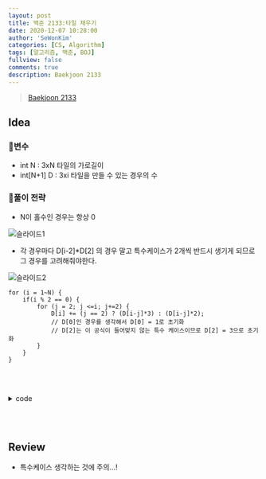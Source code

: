 ```yaml
---
layout: post
title: 백준 2133:타일 채우기
date: 2020-12-07 10:28:00
author: 'SeWonKim'
categories: [CS, Algorithm]
tags: [알고리즘, 백준, BOJ]
fullview: false
comments: true
description: Baekjoon 2133
---
```


> [Baekjoon 2133](https://www.acmicpc.net/problem/2133)

## Idea

### 🥚변수

- int N : 3xN 타일의 가로길이
- int[N+1] D : 3xi 타일을 만들 수 있는 경우의 수

### 🍳풀이 전략

- N이 홀수인 경우는 항상 0

![슬라이드1](https://user-images.githubusercontent.com/30452963/101302529-2eaca300-387f-11eb-99b4-4a82de652394.JPG)

- 각 경우마다 D[i-2]\*D[2] 의 경우 말고 특수케이스가 2개씩 반드시 생기게 되므로 그 경우를 고려해줘야한다.

![슬라이드2](https://user-images.githubusercontent.com/30452963/101302532-2fddd000-387f-11eb-94db-78049e17d592.JPG)

```
for (i = 1~N) {
	if(i % 2 == 0) {
		for (j = 2; j <=i; j+=2) {
			D[i] += (j == 2) ? (D[i-j]*3) : (D[i-j]*2);
            // D[0]인 경우를 생각해서 D[0] = 1로 초기화
            // D[2]는 이 공식이 들어맞지 않는 특수 케이스이므로 D[2] = 3으로 초기화
		}
	}
}
```

&nbsp;  
&nbsp;

<details>
<summary>code</summary>
<div markdown="1">

```java
import java.util.Scanner;

public class Main {

	public static void main(String[] args) {
		Scanner sc = new Scanner(System.in);
		int N = sc.nextInt();
		int[] D = new int[N+1];

		D[0] = 1;
		for (int i = 1; i <= N; i++) {
			if(i == 1) {
				D[i] = 0;
				continue;
			}
			if(i == 2) {
				D[i] = 3;
				continue;
			}

			if(i % 2 == 0) {
				for (int j = 2; j <=i; j+=2) {
					D[i] += (j == 2) ? (D[i-j]*3) : (D[i-j]*2);
				}
			}
		}

		System.out.println(D[N]);
		sc.close();
	}

}

```

</div>
</details>

&nbsp;  
&nbsp;

## Review

- 특수케이스 생각하는 것에 주의...!

&nbsp;  
&nbsp;
